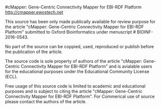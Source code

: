 #cMapper: Gene-Centric Connectivity Mapper for EBI-RDF Platform
http://cmapper.ewostech.net

This source has been only made publically available for review purpose for the article "cMapper: Gene-Centric Connectivity Mapper for EBI-RDF Platform" submitted to Oxford Bioinformatics under menuscript # BIOINF-2016-0543. 

No part of the source can be coppied, used, reproduced or publish before the publication of the article. 

The source code is sole property of authors of the article "cMapper: Gene-Centric Connectivity Mapper for EBI-RDF Platform" and is avialable users for the educational purposes under the Educational Community License (ECL). 

Free usage of this source code is limited to academic and educational purposes and is subject to citing the article "cMapper: Gene-Centric Connectivity Mapper for EBI-RDF Platform". For Commerical use of source please contact the authors of the article. 
